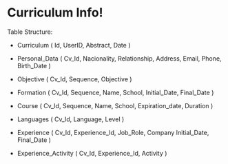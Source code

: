 # Curriculum Info!

Table Structure:
- Curriculum (
   Id, UserID, Abstract, Date
)

- Personal_Data (
   Cv_Id, Nacionality, Relationship,
   Address, Email, Phone, Birth_Date
)

- Objective (
   Cv_Id, Sequence, Objective
)

- Formation (
   Cv_Id, Sequence, Name, School,
   Initial_Date, Final_Date
)

- Course (
   Cv_Id, Sequence, Name, School,
   Expiration_date, Duration
)

- Languages (
  Cv_Id, Language, Level
)

- Experience (
   Cv_Id, Experience_Id, Job_Role, Company
   Initial_Date, Final_Date
)

- Experience_Activity (
   Cv_Id, Experience_Id, Activity
)
